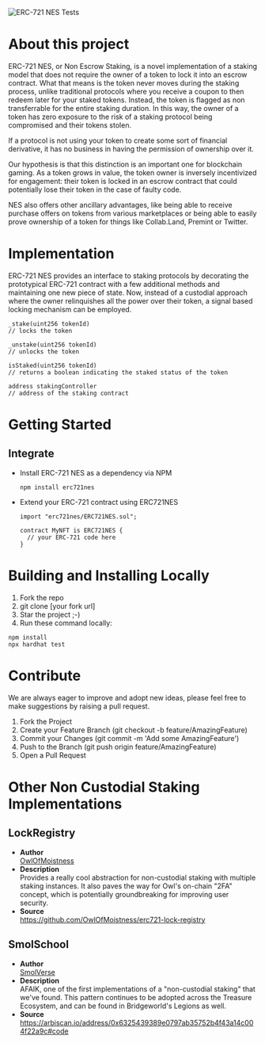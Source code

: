 ![ERC-721 NES Tests](https://github.com/samurisenft/erc721nes-contracts/actions/workflows/tests.yml/badge.svg)

# About this project

ERC-721 NES, or Non Escrow Staking, is a novel implementation of a staking model that does not require the owner of a token to lock it into an escrow contract. What that means is the token never moves during the staking process, unlike traditional protocols where you receive a coupon to then redeem later for your staked tokens. Instead, the token is flagged as non transferrable for the entire staking duration. In this way, the owner of a token has zero exposure to the risk of a staking protocol being compromised and their tokens stolen.

If a protocol is not using your token to create some sort of financial derivative, it has no business in having the permission of ownership over it.

Our hypothesis is that this distinction is an important one for blockchain gaming. As a token grows in value, the token owner is inversely incentivized for engagement: their token is locked in an escrow contract that could potentially lose their token in the case of faulty code.

NES also offers other ancillary advantages, like being able to receive purchase offers on tokens from various marketplaces or being able to easily prove ownership of a token for things like Collab.Land, Premint or Twitter.

# Implementation

ERC-721 NES provides an interface to staking protocols by decorating the prototypical ERC-721 contract with a few additional methods and maintaining one new piece of state. Now, instead of a custodial approach where the owner relinquishes all the power over their token, a signal based locking mechanism can be employed.

```
_stake(uint256 tokenId)
// locks the token

_unstake(uint256 tokenId)
// unlocks the token

isStaked(uint256 tokenId)
// returns a boolean indicating the staked status of the token

address stakingController
// address of the staking contract
```

# Getting Started

## Integrate
- Install ERC-721 NES as a dependency via NPM  
  ```
  npm install erc721nes
  ```

- Extend your ERC-721 contract using ERC721NES  
  ```
  import "erc721nes/ERC721NES.sol";
  
  contract MyNFT is ERC721NES {
    // your ERC-721 code here
  }
  ```

# Building and Installing Locally
1. Fork the repo 
2. git clone [your fork url]
3. Star the project ;-)
4. Run these command locally:
```
npm install
npx hardhat test
```

# Contribute
We are always eager to improve and adopt new ideas, please feel free to make suggestions by raising a pull request.

1. Fork the Project
2. Create your Feature Branch (git checkout -b feature/AmazingFeature)
3. Commit your Changes (git commit -m 'Add some AmazingFeature')
4. Push to the Branch (git push origin feature/AmazingFeature)
5. Open a Pull Request

# Other Non Custodial Staking Implementations 

## LockRegistry

- **Author**  
  [OwlOfMoistness](https://twitter.com/OwlOfMoistness)
- **Description**  
  Provides a really cool abstraction for non-custodial staking with multiple staking instances. It also paves the way for Owl's on-chain "2FA" concept, which is potentially groundbreaking for improving user security.
- **Source**  
  https://github.com/OwlOfMoistness/erc721-lock-registry

## SmolSchool

- **Author**  
  [SmolVerse](https://www.smolverse.lol/)
- **Description**  
  AFAIK, one of the first implementations of a "non-custodial staking" that we've found. This pattern continues to be adopted across the Treasure Ecosystem, and can be found in Bridgeworld's Legions as well.
- **Source**  
  https://arbiscan.io/address/0x6325439389e0797ab35752b4f43a14c004f22a9c#code
